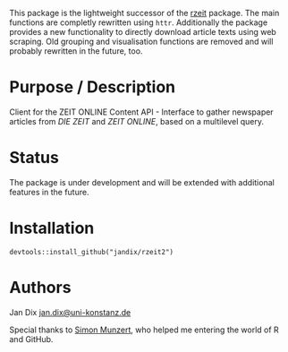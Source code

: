 This package is the lightweight successor of the [rzeit](https://github.com/jandix/rzeit) package. The main functions are completly rewritten using `httr`. Additionally the package provides a new functionality to directly download article texts using web scraping. Old grouping and visualisation functions are removed and will probably rewritten in the future, too. 

# Purpose / Description

Client for the ZEIT ONLINE Content API - Interface to gather newspaper articles from *DIE ZEIT* and *ZEIT ONLINE*, based on a multilevel query.

# Status

The package is under development and will be extended with additional features in the future.

# Installation

```{r, eval=FALSE}
devtools::install_github("jandix/rzeit2")
```

# Authors

Jan Dix
[jan.dix@uni-konstanz.de](mailto:jan.dix@uni-konstanz.de)


Special thanks to [Simon Munzert](http://simonmunzert.github.io/), who helped me entering the world of R and GitHub.
